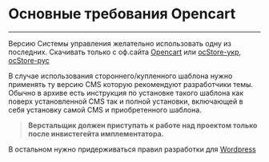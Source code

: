 # Основные требования Opencart

---

Версию Системы управления желательно использовать одну из последних.
Скачивать только с оф.сайта [Opencart](http://www.opencart.com/index.php?route=download/download) или [ocStore-укр](http://ocstore.com.ua/), [ocStore-рус](http://myopencart.com/downloads)

В случае использования стороннего/купленного шаблона нужно применять ту версию CMS которую рекомендуют разработчики темы.
Обычно в архиве есть инструкция по установке такого шаблона как поверх установленной CMS так и полной установки, включающей в себя установку самой CMS и приобретенного шаблона.

> **Верстальщик должен приступать к работе над проектом только после инвистегейта имплементатора.**

В остальном нужно придерживаться правил разработки для [Wordpress](../wordpress/wp-basic.html)
